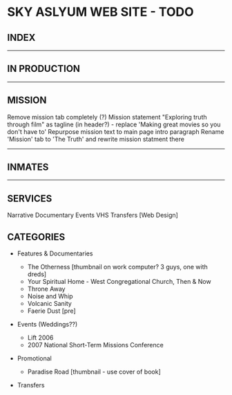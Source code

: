 # SKY ASLYUM WEB SITE - TODO #

## INDEX ##

***

## IN PRODUCTION ##

***

## MISSION ##

Remove mission tab completely (?)
Mission statement "Exploring truth through film" as tagline (in header?) - replace 'Making great movies so you don't have to'
Repurpose mission text to main page intro paragraph
Rename 'Mission' tab to 'The Truth' and rewrite mission statment there

***

## INMATES ##

***

## SERVICES ##

Narrative
Documentary
Events
VHS Transfers
[Web Design]


## CATEGORIES ##

* Features & Documentaries
	- The Otherness [thumbnail on work computer? 3 guys, one with dreds]
	- Your Spiritual Home - West Congregational Church, Then & Now 
	- Throne Away
	- Noise and Whip
	- Volcanic Sanity 
	- Faerie Dust [pre]
	
* Events (Weddings??)
	- Lift 2006
	- 2007 National Short-Term Missions Conference
	
* Promotional
	- Paradise Road [thumbnail - use cover of book]

* Transfers